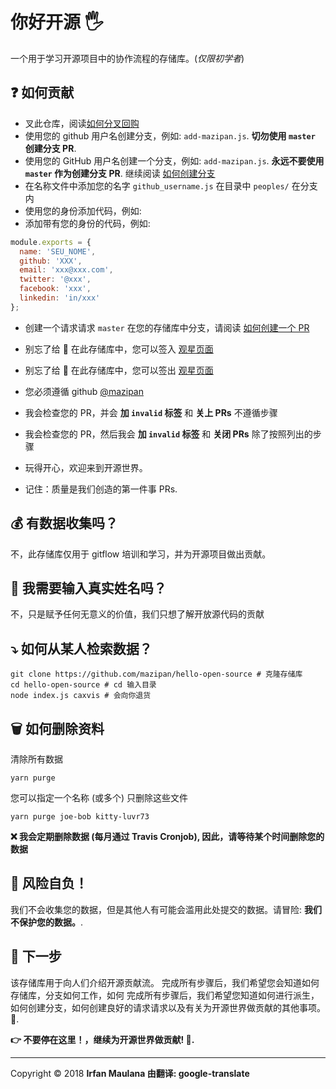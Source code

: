 # 你好开源 🖐️

一个用于学习开源项目中的协作流程的存储库。(_仅限初学者_)

## ❓ 如何贡献

- 叉此仓库，阅读[如何分叉回购](https://help.github.com/articles/fork-a-repo/)
- 使用您的 github 用户名创建分支，例如: `add-mazipan.js`. **切勿使用 `master` 创建分支 PR**.
- 使用您的 GitHub 用户名创建一个分支，例如: `add-mazipan.js`. **永远不要使用 `master` 作为创建分支 PR**. 继续阅读 [如何创建分支](https://help.github.com/articles/creating-and-deleting-branches-within-your-repository/)
- 在名称文件中添加您的名字 `github_username.js` 在目录中 `peoples/` 在分支内
- 使用您的身份添加代码，例如:
- 添加带有您的身份的代码，例如:

```js
module.exports = {
  name: 'SEU_NOME',
  github: 'XXX',
  email: 'xxx@xxx.com',
  twitter: '@xxx',
  facebook: 'xxx',
  linkedin: 'in/xxx'
};
```

- 创建一个请求请求 `master` 在您的存储库中分支，请阅读 [如何创建一个 PR](https://help.github.com/articles/creating-a-pull-request/)

- 别忘了给 🌟 在此存储库中，您可以签入 [观星页面](https://github.com/mazipan/hello-open-source/stargazers)
- 别忘了给 🌟 在此存储库中，您可以签出 [观星页面](https://github.com/mazipan/hello-open-source/stargazers)

- 您必须遵循 github [@mazipan](https://github.com/mazipan)
- 我会检查您的 PR，并会 **加 `invalid` 标签** 和 **关上 PRs** 不遵循步骤
- 我会检查您的 PR，然后我会 **加 `invalid` 标签** 和 **关闭 PRs** 除了按照列出的步骤
- 玩得开心，欢迎来到开源世界。
- 记住：质量是我们创造的第一件事 PRs.

## 💰 有数据收集吗？

不，此存储库仅用于 gitflow 培训和学习，并为开源项目做出贡献。

## 🥶 我需要输入真实姓名吗？

不，只是赋予任何无意义的价值，我们只想了解开放源代码的贡献

## ⤵️ 如何从某人检索数据？

```shell
git clone https://github.com/mazipan/hello-open-source # 克隆存储库
cd hello-open-source # cd 输入目录
node index.js caxvis # 会向你退货
```

## 🗑️ 如何删除资料

清除所有数据

```shell
yarn purge
```

您可以指定一个名称 (或多个) 只删除这些文件

```shell
yarn purge joe-bob kitty-luvr73
```

**❌ 我会定期删除数据 (每月通过 Travis Cronjob), 因此，请等待某个时间删除您的数据**

## 🙈 风险自负！

我们不会收集您的数据，但是其他人有可能会滥用此处提交的数据。请冒险: **我们不保护您的数据。**.

## 🚶 下一步

该存储库用于向人们介绍开源贡献流。
完成所有步骤后，我们希望您会知道如何存储库，分支如何工作，如何
完成所有步骤后，我们希望您知道如何进行派生，如何创建分支，如何创建良好的请求请求以及有关为开源世界做贡献的其他事项。 🥳.

**👉 不要停在这里！，继续为开源世界做贡献! 🙏.**

---

Copyright © 2018 **Irfan Maulana 由翻译: google-translate**
